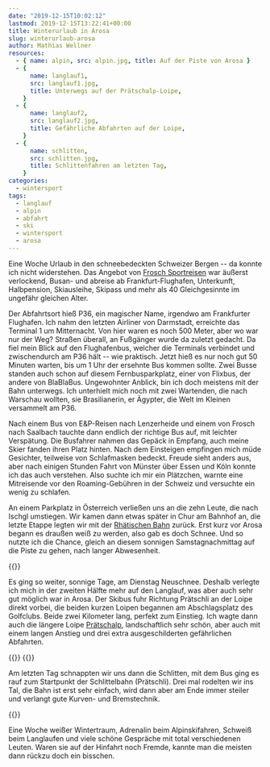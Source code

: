 ```yaml
---
date: "2019-12-15T10:02:12"
lastmod: 2019-12-15T13:22:41+00:00
title: Winterurlaub in Arosa
slug: winterurlaub-arosa
author: Mathias Wellner
resources:
  - { name: alpin, src: alpin.jpg, title: Auf der Piste von Arosa }
  - {
      name: langlauf1,
      src: langlauf1.jpg,
      title: Unterwegs auf der Prätschalp-Loipe,
    }
  - {
      name: langlauf2,
      src: langlauf2.jpg,
      title: Gefährliche Abfahrten auf der Loipe,
    }
  - {
      name: schlitten,
      src: schlitten.jpg,
      title: Schlittenfahren am letzten Tag,
    }
categories:
  - wintersport
tags:
  - langlauf
  - alpin
  - abfahrt
  - ski
  - wintersport
  - arosa
---
```


Eine Woche Urlaub in den schneebedeckten Schweizer Bergen -- da konnte ich nicht widerstehen. Das Angebot von [Frosch Sportreisen](https://www.frosch-sportreisen.de/) war äußerst verlockend, Busan- und abreise ab Frankfurt-Flughafen, Unterkunft, Halbpension, Skiausleihe, Skipass und mehr als 40 Gleichgesinnte im ungefähr gleichen Alter.

<!--more-->

Der Abfahrtsort hieß P36, ein magischer Name, irgendwo am Frankfurter Flughafen. Ich nahm den letzten Airliner von Darmstadt, erreichte das Terminal 1 um Mitternacht. Von hier waren es noch 500 Meter, aber wo war nur der Weg? Straßen überall, an Fußgänger wurde da zuletzt gedacht. Da fiel mein Blick auf den Flughafenbus, welcher die Terminals verbindet und zwischendurch am P36 hält -- wie praktisch. Jetzt hieß es nur noch gut 50 Minuten warten, bis um 1 Uhr der ersehnte Bus kommen sollte. Zwei Busse standen auch schon auf diesem Fernbusparkplatz, einer von Flixbus, der andere von BlaBlaBus. Ungewohnter Anblick, bin ich doch meistens mit der Bahn unterwegs. Ich unterhielt mich noch mit zwei Wartenden, die nach Warschau wollten, sie Brasilianerin, er Ägypter, die Welt im Kleinen versammelt am P36.

Nach einem Bus von E&P-Reisen nach Lenzerheide und einem von Frosch nach Saalbach tauchte dann endlich der richtige Bus auf, mit leichter Verspätung. Die Busfahrer nahmen das Gepäck in Empfang, auch meine Skier fanden ihren Platz hinten. Nach dem Einsteigen empfingen mich müde Gesichter, teilweise von Schlafmasken bedeckt. Freude sieht anders aus, aber nach einigen Stunden Fahrt von Münster über Essen und Köln konnte ich das auch verstehen. Also suchte ich mir ein Plätzchen, warnte eine Mitreisende vor den Roaming-Gebühren in der Schweiz und versuchte ein wenig zu schlafen.

An einem Parkplatz in Österreich verließen uns an die zehn Leute, die nach Ischgl umstiegen. Wir kamen dann etwas später in Chur am Bahnhof an, die letzte Etappe legten wir mit der [Rhätischen Bahn](https://www.rhb.ch/de/home) zurück. Erst kurz vor Arosa begann es draußen weiß zu werden, also gab es doch Schnee. Und so nutzte ich die Chance, gleich an diesem sonnigen Samstagnachmittag auf die Piste zu gehen, nach langer Abwesenheit.

{{<responsive-image name="alpin">}}

Es ging so weiter, sonnige Tage, am Dienstag Neuschnee. Deshalb verlegte ich mich in der zweiten Hälfte mehr auf den Langlauf, was aber auch sehr gut möglich war in Arosa. Der Skibus fuhr Richtung Prätschli an der Loipe direkt vorbei, die beiden kurzen Loipen begannen am Abschlagsplatz des Golfclubs. Beide zwei Kilometer lang, perfekt zum Einstieg. Ich wagte dann auch die längere Loipe [Prätschalp](https://arosalenzerheide.swiss/de/Region/Arosa/Winter/Langlaufen/Langlaufrouten/Langlaufloipe-Praetschalp-8km_tour_21897593), landschaftlich sehr schön, aber auch mit einem langen Anstieg und drei extra ausgeschilderten gefährlichen Abfahrten.

{{<responsive-image name="langlauf1">}}
{{<responsive-image name="langlauf2">}}

Am letzten Tag schnappten wir uns dann die Schlitten, mit dem Bus ging es rauf zum Startpunkt der Schlittelbahn (Prätschli). Drei mal rodelten wir ins Tal, die Bahn ist erst sehr einfach, wird dann aber am Ende immer steiler und verlangt gute Kurven- und Bremstechnik.

{{<responsive-image name="schlitten">}}

Eine Woche weißer Wintertraum, Adrenalin beim Alpinskifahren, Schweiß beim Langlaufen und viele schöne Gespräche mit total verschiedenen Leuten. Waren sie auf der Hinfahrt noch Fremde, kannte man die meisten dann rückzu doch ein bisschen.
